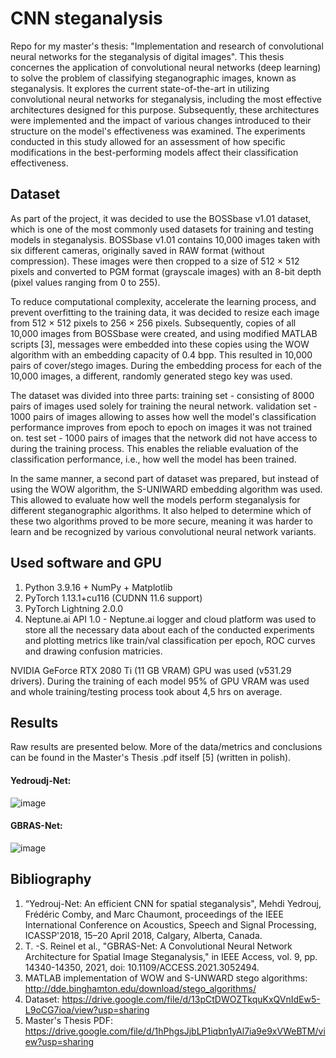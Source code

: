 
# CNN steganalysis

Repo for my master's thesis: "Implementation and research of convolutional neural networks for the steganalysis of digital images".
This thesis concernes the application of convolutional neural networks (deep learning) to solve the problem of classifying steganographic images, known as steganalysis. It explores the current state-of-the-art in utilizing convolutional neural networks for steganalysis, including the most effective architectures designed for this purpose. Subsequently, these architectures were implemented and the impact of various changes introduced to their structure on the model's effectiveness was examined. The experiments conducted in this study allowed for an assessment of how specific modifications in the best-performing models affect their classification effectiveness.

## Dataset

As part of the project, it was decided to use the BOSSbase v1.01 dataset, which is one of the most commonly used datasets for training and testing models in steganalysis. BOSSbase v1.01 contains 10,000 images taken with six different cameras, originally saved in RAW format (without compression). These images were then cropped to a size of 512 × 512 pixels and converted to PGM format (grayscale images) with an 8-bit depth (pixel values ranging from 0 to 255).

To reduce computational complexity, accelerate the learning process, and prevent overfitting to the training data, it was decided to resize each image from 512 × 512 pixels to 256 × 256 pixels. Subsequently, copies of all 10,000 images from BOSSbase were created, and using modified MATLAB scripts [3], messages were embedded into these copies using the WOW algorithm with an embedding capacity of 0.4 bpp. This resulted in 10,000 pairs of cover/stego images. During the embedding process for each of the 10,000 images, a different, randomly generated stego key was used. 

The dataset was divided into three parts:
training set - consisting of 8000 pairs of images used solely for training the neural network.
validation set - 1000 pairs of images allowing to asses how well the model's classification performance improves from epoch to epoch on images it was not trained on.
test set - 1000 pairs of images that the network did not have access to during the training process. This enables the reliable evaluation of the classification performance, i.e., how well the model has been trained.

In the same manner, a second part of dataset was prepared, but instead of using the WOW algorithm, the S-UNIWARD embedding algorithm was used. This allowed to evaluate how well the models perform steganalysis for different steganographic algorithms. It also helped to determine which of these two algorithms proved to be more secure, meaning it was harder to learn and be recognized by various convolutional neural network variants.

## Used software and GPU

1. Python 3.9.16 + NumPy + Matplotlib
2. PyTorch 1.13.1+cu116 (CUDNN 11.6 support)
3. PyTorch Lightning 2.0.0
4. Neptune.ai API 1.0 - Neptune.ai logger and cloud platform was used to store all the necessary data about each of the conducted experiments and plotting metrics like train/val classification per epoch, ROC curves and drawing confusion matricies.

NVIDIA GeForce RTX 2080 Ti (11 GB VRAM) GPU was used (v531.29 drivers). During the training of each model 95% of GPU VRAM was used and whole training/testing process took about 4,5 hrs on average.

## Results

Raw results are presented below. More of the data/metrics and conclusions can be found in the Master's Thesis .pdf itself [5] (written in polish).

#### Yedroudj-Net:
![image](https://github.com/remmarty/CNN_steganalysis/assets/26029058/63798d19-ca14-4d8b-8250-2abdc4dd3c2a)

#### GBRAS-Net:
![image](https://github.com/remmarty/CNN_steganalysis/assets/26029058/c6ea0dfc-a56a-4d79-8b5d-7943ba4604cc)

## Bibliography

1. “Yedrouj-Net: An efficient CNN for spatial steganalysis", Mehdi Yedrouj, Frédéric Comby, and Marc Chaumont, proceedings of the IEEE International Conference on Acoustics, Speech and Signal Processing, ICASSP'2018, 15–20 April 2018, Calgary, Alberta, Canada.
2. T. -S. Reinel et al., "GBRAS-Net: A Convolutional Neural Network Architecture for
Spatial Image Steganalysis," in IEEE Access, vol. 9, pp. 14340-14350, 2021, doi:
10.1109/ACCESS.2021.3052494.
3. MATLAB implementation of WOW and S-UNWARD stego algorithms: http://dde.binghamton.edu/download/stego_algorithms/
4. Dataset: https://drive.google.com/file/d/13pCtDWOZTkquKxQVnIdEw5-L9oCG7ioa/view?usp=sharing
5. Master's Thesis PDF: https://drive.google.com/file/d/1hPhgsJjbLP1iqbn1yAl7ia9e9xVWeBTM/view?usp=sharing
